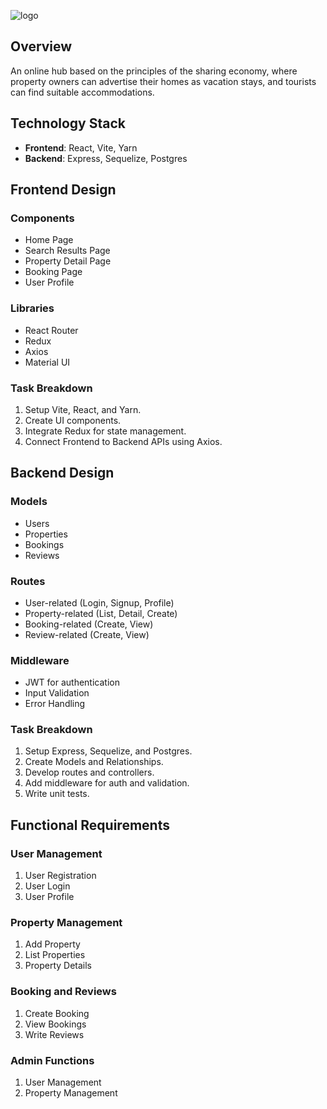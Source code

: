 ![logo](https://github.com/willshepp28/nookbnb-client/assets/28759252/07b26a14-d15e-43f9-a490-aaf82187a682)


## Overview

An online hub based on the principles of the sharing economy, where property owners can advertise their homes as vacation stays, and tourists can find suitable accommodations.

## Technology Stack

- **Frontend**: React, Vite, Yarn
- **Backend**: Express, Sequelize, Postgres

## Frontend Design

### Components

- Home Page
- Search Results Page
- Property Detail Page
- Booking Page
- User Profile

### Libraries

- React Router
- Redux
- Axios
- Material UI

### Task Breakdown

1. Setup Vite, React, and Yarn.
2. Create UI components.
3. Integrate Redux for state management.
4. Connect Frontend to Backend APIs using Axios.

## Backend Design

### Models

- Users
- Properties
- Bookings
- Reviews

### Routes

- User-related (Login, Signup, Profile)
- Property-related (List, Detail, Create)
- Booking-related (Create, View)
- Review-related (Create, View)

### Middleware

- JWT for authentication
- Input Validation
- Error Handling

### Task Breakdown

1. Setup Express, Sequelize, and Postgres.
2. Create Models and Relationships.
3. Develop routes and controllers.
4. Add middleware for auth and validation.
5. Write unit tests.

## Functional Requirements

### User Management

1. User Registration
2. User Login
3. User Profile

### Property Management

1. Add Property
2. List Properties
3. Property Details

### Booking and Reviews

1. Create Booking
2. View Bookings
3. Write Reviews

### Admin Functions

1. User Management
2. Property Management
